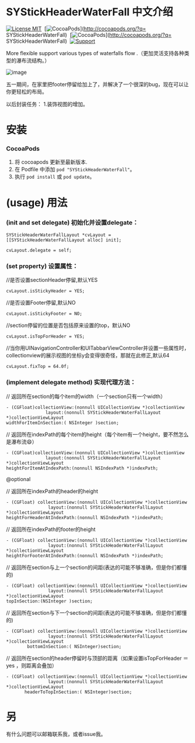 SYStickHeaderWaterFall 中文介绍
==============
[![License MIT](https://img.shields.io/badge/license-MIT-green.svg?style=flat)](https://raw.githubusercontent.com/zhangsuya/SYStickHeaderWaterFall/master/LICENSE)&nbsp;
[![CocoaPods](http://img.shields.io/cocoapods/v/SYStickHeaderWaterFall.svg?style=flat)](http://cocoapods.org/?q= SYStickHeaderWaterFall)&nbsp;
[![CocoaPods](http://img.shields.io/cocoapods/p/SYStickHeaderWaterFall.svg?style=flat)](http://cocoapods.org/?q= SYStickHeaderWaterFall)&nbsp;
[![Support](https://img.shields.io/badge/support-iOS%208%2B%20-blue.svg?style=flat)](https://www.apple.com/nl/ios/)&nbsp;


More flexible support various types of waterfalls flow .（更加灵活支持各种类型的瀑布流结构。）

![image](https://github.com/zhangsuya/SYStickHeaderWaterFall/blob/master/SYStickHeaderWaterFall/1.gif)

五一期间，在家里把footer停留给加上了，并解决了一个很深的bug，现在可以让你更轻松的布局。

以后封装任务：
1.装饰视图的增加。


安装
==============

### CocoaPods

1. 将 cocoapods 更新至最新版本.
2. 在 Podfile 中添加 `pod "SYStickHeaderWaterFall"`。
3. 执行 `pod install` 或 `pod update`。

(usage) 用法
==============
### (init and set delegate) 初始化并设置delegate：

    SYStickHeaderWaterFallLayout *cvLayout = [[SYStickHeaderWaterFallLayout alloc] init];

    cvLayout.delegate = self;


### (set property) 设置属性：

 //是否设置sectionHeader停留,默认YES
 
    cvLayout.isStickyHeader = YES;
    
//是否设置Footer停留,默认NO

    cvLayout.isStickyFooter = NO;
    
//section停留的位置是否包括原来设置的top，默认NO

    cvLayout.isTopForHeader = YES;
    
//当你用UINavigationController和UITabbarViewController并设置一些属性时，collectionview的展示视图的坐标y会变得很奇怪，那就在此修正,默认64

    cvLayout.fixTop = 64.0f;
  
### (implement delegate method) 实现代理方法：

// 返回所在section的每个item的width（一个section只有一个width）

    - (CGFloat)collectionView:(nonnull UICollectionView *)collectionView
                   layout:(nonnull SYStickHeaderWaterFallLayout *)collectionViewLayout
    widthForItemInSection:( NSInteger )section;

// 返回所在indexPath的每个item的height（每个item有一个height，要不然怎么是瀑布流😄）

    - (CGFloat)collectionView:(nonnull UICollectionView *)collectionView
                   layout:(nonnull SYStickHeaderWaterFallLayout *)collectionViewLayout
    heightForItemAtIndexPath:(nonnull NSIndexPath *)indexPath;

@optional

// 返回所在indexPath的header的height

    - (CGFloat) collectionView:(nonnull UICollectionView *)collectionView
                    layout:(nonnull SYStickHeaderWaterFallLayout *)collectionViewLayout
    heightForHeaderAtIndexPath:(nonnull NSIndexPath *)indexPath;


// 返回所在indexPath的footer的height

    - (CGFloat) collectionView:(nonnull UICollectionView *)collectionView
                    layout:(nonnull SYStickHeaderWaterFallLayout *)collectionViewLayout
    heightForFooterAtIndexPath:(nonnull NSIndexPath *)indexPath;


//  返回所在section与上一个section的间距(表达的可能不够准确，但是你们都懂的)

    - (CGFloat) collectionView:(nonnull UICollectionView *)collectionView
                    layout:(nonnull SYStickHeaderWaterFallLayout *)collectionViewLayout
    topInSection:(NSInteger )section;

//  返回所在section与下一个section的间距(表达的可能不够准确，但是你们都懂的)

    - (CGFloat) collectionView:(nonnull UICollectionView *)collectionView
                    layout:(nonnull SYStickHeaderWaterFallLayout *)collectionViewLayout
            bottomInSection:( NSInteger)section;

// 返回所在section的header停留时与顶部的距离（如果设置isTopForHeader ＝ yes ，则距离会叠加）

    - (CGFloat) collectionView:(nonnull UICollectionView *)collectionView
                    layout:(nonnull SYStickHeaderWaterFallLayout *)collectionViewLayout
           headerToTopInSection:( NSInteger)section;

另
==============
有什么问题可以邮箱联系我，或者issue我。
